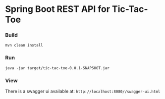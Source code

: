 # Spring Boot REST API for Tic-Tac-Toe

### Build
`mvn clean install`

### Run
`java -jar target/tic-tac-toe-0.0.1-SNAPSHOT.jar`


### View
There is a swagger ui available at:
`http://localhost:8080//swagger-ui.html`
